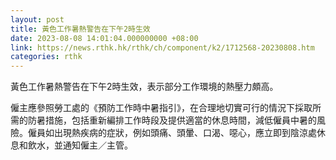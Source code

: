 ```yaml
---
layout: post
title: 黃色工作暑熱警告在下午2時生效
date: 2023-08-08 14:01:04.000000000 +08:00
link: https://news.rthk.hk/rthk/ch/component/k2/1712568-20230808.htm
categories: rthk
---
```


黃色工作暑熱警告在下午2時生效，表示部分工作環境的熱壓力頗高。

僱主應參照勞工處的《預防工作時中暑指引》，在合理地切實可行的情況下採取所需的防暑措施，包括重新編排工作時段及提供適當的休息時間，減低僱員中暑的風險。僱員如出現熱疾病的症狀，例如頭痛、頭暈、口渴、噁心，應立即到陰涼處休息和飲水，並通知僱主／主管。
